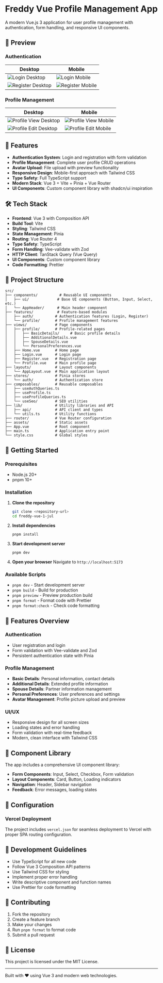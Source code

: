 # Freddy Vue Profile Management App

A modern Vue.js 3 application for user profile management with authentication, form handling, and responsive UI components.

## 📱 Preview

### Authentication
| Desktop | Mobile |
|---------|--------|
| ![Login Desktop](./docs/login.app.jpeg) | ![Login Mobile](./docs/login-mobile.app.jpeg) |
| ![Register Desktop](./docs/register.app.jpeg) | ![Register Mobile](./docs/register-mobile.app.jpeg) |

### Profile Management
| Desktop | Mobile |
|---------|--------|
| ![Profile View Desktop](./docs/profile-view.app.jpeg) | ![Profile View Mobile](./docs/profile-view-mobile.app.jpeg) |
| ![Profile Edit Desktop](./docs/profile-edit.app.jpeg) | ![Profile Edit Mobile](./docs/profile-edit-mobile.app.jpeg) |

## 🚀 Features

- **Authentication System**: Login and registration with form validation
- **Profile Management**: Complete user profile CRUD operations
- **Avatar Upload**: File upload with preview functionality
- **Responsive Design**: Mobile-first approach with Tailwind CSS
- **Type Safety**: Full TypeScript support
- **Modern Stack**: Vue 3 + Vite + Pinia + Vue Router
- **UI Components**: Custom component library with shadcn/ui inspiration

## 🛠️ Tech Stack

- **Frontend**: Vue 3 with Composition API
- **Build Tool**: Vite
- **Styling**: Tailwind CSS
- **State Management**: Pinia
- **Routing**: Vue Router 4
- **Type Safety**: TypeScript
- **Form Handling**: Vee-validate with Zod
- **HTTP Client**: TanStack Query (Vue Query)
- **UI Components**: Custom component library
- **Code Formatting**: Prettier

## 📁 Project Structure

```
src/
├── components/          # Reusable UI components
│   ├── ui/             # Base UI components (Button, Input, Select, etc.)
│   └── AppHeader/      # Main header component
├── features/           # Feature-based modules
│   ├── auth/          # Authentication features (Login, Register)
│   └── profile/       # Profile management features
├── views/             # Page components
│   ├── profile/       # Profile-related pages
│   │   ├── BasicDetails/     # Basic profile details
│   │   ├── AdditionalDetails.vue
│   │   ├── SpouseDetails.vue
│   │   └── PersonalPreferences.vue
│   ├── Home.vue       # Home page
│   ├── Login.vue      # Login page
│   ├── Register.vue   # Registration page
│   └── Profile.vue    # Main profile page
├── layouts/           # Layout components
│   └── AppLayout.vue  # Main application layout
├── stores/            # Pinia stores
│   └── auth/          # Authentication store
├── composables/       # Reusable composables
│   ├── useAuthQueries.ts
│   ├── useProfile.ts
│   ├── useProfileQueries.ts
│   └── useSeo/        # SEO utilities
├── lib/               # Utility libraries and API
│   ├── api/           # API client and types
│   └── utils.ts       # Utility functions
├── router/            # Vue Router configuration
├── assets/            # Static assets
├── App.vue            # Root component
├── main.ts            # Application entry point
└── style.css          # Global styles
```

## 🚀 Getting Started

### Prerequisites

- Node.js 20+ 
- pnpm 10+

### Installation

1. **Clone the repository**
   ```bash
   git clone <repository-url>
   cd freddy-vue-1-jul
   ```

2. **Install dependencies**
   ```bash
   pnpm install
   ```

3. **Start development server**
   ```bash
   pnpm dev
   ```

4. **Open your browser**
   Navigate to `http://localhost:5173`

### Available Scripts

- `pnpm dev` - Start development server
- `pnpm build` - Build for production
- `pnpm preview` - Preview production build
- `pnpm format` - Format code with Prettier
- `pnpm format:check` - Check code formatting

## 📱 Features Overview

### Authentication
- User registration and login
- Form validation with Vee-validate and Zod
- Persistent authentication state with Pinia

### Profile Management
- **Basic Details**: Personal information, contact details
- **Additional Details**: Extended profile information
- **Spouse Details**: Partner information management
- **Personal Preferences**: User preferences and settings
- **Avatar Management**: Profile picture upload and preview

### UI/UX
- Responsive design for all screen sizes
- Loading states and error handling
- Form validation with real-time feedback
- Modern, clean interface with Tailwind CSS

## 🎨 Component Library

The app includes a comprehensive UI component library:

- **Form Components**: Input, Select, Checkbox, Form validation
- **Layout Components**: Card, Button, Loading indicators
- **Navigation**: Header, Sidebar navigation
- **Feedback**: Error messages, loading states

## 🔧 Configuration

### Vercel Deployment
The project includes `vercel.json` for seamless deployment to Vercel with proper SPA routing configuration.

## 📝 Development Guidelines

- Use TypeScript for all new code
- Follow Vue 3 Composition API patterns
- Use Tailwind CSS for styling
- Implement proper error handling
- Write descriptive component and function names
- Use Prettier for code formatting

## 🤝 Contributing

1. Fork the repository
2. Create a feature branch
3. Make your changes
4. Run `pnpm format` to format code
5. Submit a pull request

## 📄 License

This project is licensed under the MIT License.

---

Built with ❤️ using Vue 3 and modern web technologies.
